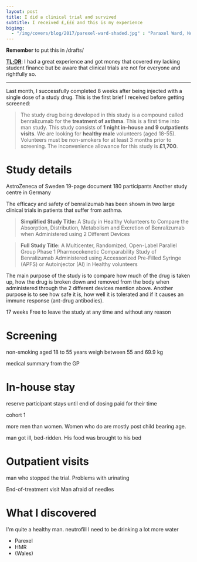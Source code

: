 ```yaml
---
layout: post
title: I did a clinical trial and survived
subtitle: I received £,£££ and this is my experience
bigimg:
  - "/img/covers/blog/2017/parexel-ward-shaded.jpg" : "Paraxel Ward, Northwick Park Hospital, London"
---
```


**Remember** to put this in /drafts/

**<abbr title="Too long; didn't read">TL;DR</abbr>**: I had a great experience and got money that covered my lacking student finance but be aware that clinical trials are not for everyone and rightfully so.

---

Last month, I successfully completed 8 weeks after being injected with a single dose of a study drug. This is the first brief I received before getting screened:

> The study drug being developed in this study is a compound called benralizumab for the **treatment of asthma**. This is a first time into man study. This study consists of **1 night in–house and 9 outpatients visits**. We are looking for **healthy male** volunteers (aged 18-55). Volunteers must be non-smokers for at least 3 months prior to screening. The inconvenience allowance for this study is **£1,700**.

# Study details

AstroZeneca of Sweden
19-page document
180 participants
Another study centre in Germany

The efficacy and safety of benralizumab has been shown in two large clinical trials in patients that suffer from asthma.

> **Simplified Study Title:** A Study in Healthy Volunteers to Compare the Absorption, Distribution, Metabolism and Excretion of Benralizumab when Administered using 2 Different Devices

> **Full Study Title:** A Multicenter, Randomized, Open-Label Parallel Group Phase 1 Pharmocokenetic Comparability Study of Benralizumab Administered using Accessorized Pre-Filled Syringe (APFS) or Autoinjector (AI) in Healthy volunteers

The main purpose of the study is to compare how much of the drug is taken up, how the drug is broken down and removed from the body when administered through the 2 different devices mention above. Another purpose is to see how safe it is, how well it is tolerated and if it causes an immune response (ant-drug antibodies).

17 weeks
Free to leave the study at any time and without any reason

# Screening

non-smoking
aged 18 to 55 years
weigh between 55 and 69.9 kg

medical summary from the GP 

# In-house stay

reserve participant
stays until end of dosing
paid for their time

cohort 1

more men than women. Women who do are mostly post child bearing age.

man got ill, bed-ridden. His food was brought to his bed

# Outpatient visits

man who stopped the trial. Problems with urinating

End-of-treatment visit
Man afraid of needles

# What I discovered

I'm quite a healthy man.
neutrofill
I need to be drinking a lot more water

- Parexel
- HMR
- (Wales)